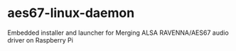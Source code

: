 # aes67-linux-daemon
Embedded installer and launcher for Merging ALSA RAVENNA/AES67 audio driver on Raspberry Pi
